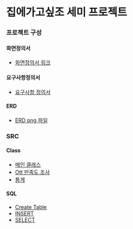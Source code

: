 # 집에가고싶조 세미 프로젝트
### 프로젝트 구성
#### 화면정의서
- [화면정의서 링크](https://github.com/byeongjuPark/project_survey/blob/master/%ED%99%94%EB%A9%B4%EC%A0%95%EC%9D%98%EC%84%9C%20(%EC%B5%9C%EC%A2%85).pdf)
#### 요구사항정의서
- [요구사항 정의서]([./src/%ED%99%94%EB%A9%B4%EC%A0%95%EC%9D%98%EC%84%9C(%EC%A7%91%EC%97%90%EA%B0%80%EA%B3%A0%EC%8B%B6%EC%A1%B0).pdf](https://github.com/byeongjuPark/project_survey/blob/master/%EC%9A%94%EA%B5%AC%EC%82%AC%ED%95%AD%EC%A0%95%EC%9D%98%EC%84%9C(%EC%A7%91%EC%97%90%EA%B0%80%EA%B3%A0%EC%8B%B6%EC%A1%B0).xlsx.pdf))
#### ERD
- [ERD png 파일]([./src/Survey.png](https://github.com/byeongjuPark/project_survey/blob/master/Survey.png))
### SRC
#### Class
- [메인 클래스](./src/Main.java)
- [Ott 만족도 조사](./src/OttSurvey.java)
- [통계](./src/Result.java)
#### SQL
- [Create Table](./src/Survey.sql)  
- [INSERT](./src/insert.sql)  
- [SELECT](./src/surveySQL.sql)  




